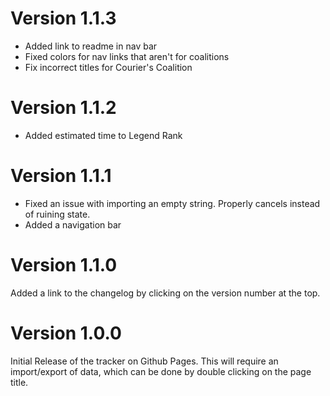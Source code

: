 # Version 1.1.3

- Added link to readme in nav bar
- Fixed colors for nav links that aren't for coalitions
- Fix incorrect titles for Courier's Coalition

# Version 1.1.2

- Added estimated time to Legend Rank

# Version 1.1.1

- Fixed an issue with importing an empty string. Properly cancels instead of ruining state. 
- Added a navigation bar

# Version 1.1.0

Added a link to the changelog by clicking on the version number at the top.

# Version 1.0.0

Initial Release of the tracker on Github Pages. This will require an import/export of data, which can be done by double clicking on the page title.